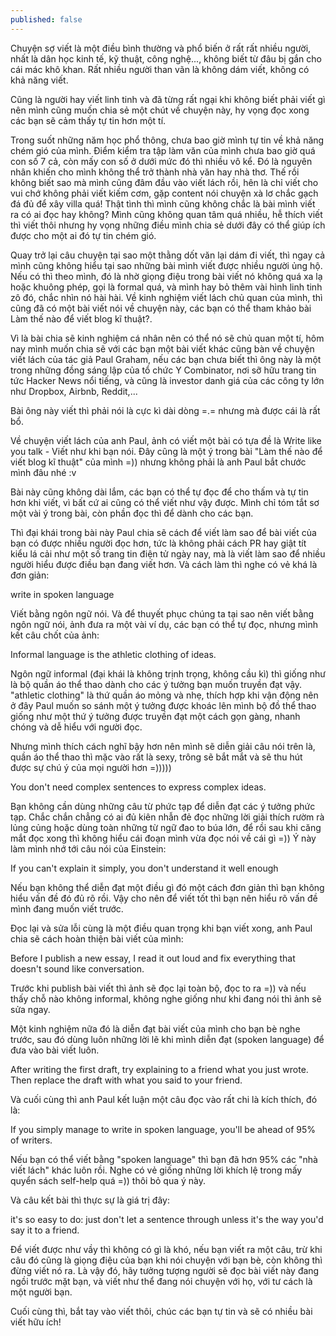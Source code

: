 ```yaml
---
published: false
---
```

Chuyện sợ viết là một điều bình thường và phổ biến ở rất rất nhiều người, nhất là dân học kinh tế, kỹ thuật, công nghệ..., không biết từ đâu bị gắn cho cái mác khô khan. Rất nhiều người than vãn là không dám viết, không có khả năng viết.

Cũng là người hay viết linh tinh và đã từng rất ngại khi không biết phải viết gì nên mình cũng muốn chia sẻ một chút về chuyện này, hy vọng đọc xong các bạn sẽ cảm thấy tự tin hơn một tí.

Trong suốt những năm học phổ thông, chưa bao giờ mình tự tin về khả năng chém gió của mình. Điểm kiểm tra tập làm văn của mình chưa bao giờ quá con số 7 cả, còn mấy con số ở dưới mức đó thì nhiều vô kể. Đó là nguyên nhân khiến cho mình không thể trở thành nhà văn hay nhà thơ. Thế rồi không biết sao mà mình cũng đâm đầu vào viết lách rồi, hên là chỉ viết cho vui chớ không phải viết kiếm cơm, gặp content nói chuyện xà lơ chắc gạch đá đủ để xây villa quá! Thật tình thì mình cũng không chắc là bài mình viết ra có ai đọc hay không? Mình cũng không quan tâm quá nhiều, hễ thích viết thì viết thôi nhưng hy vọng những điều mình chia sẻ dưới đây có thể giúp ích được cho một ai đó tự tin chém gió.

Quay trở lại câu chuyện tại sao một thằng dốt văn lại dám đi viết, thì ngay cả mình cũng không hiểu tại sao những bài mình viết được nhiều người ủng hộ. Nếu có thì theo mình, đó là nhờ giọng điệu trong bài viết nó không quá xa lạ hoặc khuông phép, gọi là formal quá, và mình hay bỏ thêm vài hình linh tinh zô đó, chắc nhìn nó hài hài. Về kinh nghiệm viết lách chủ quan của mình, thì cũng đã có một bài viết nói về chuyện này, các bạn có thể tham khảo bài Làm thế nào để viết blog kĩ thuật?.

Vì là bài chia sẽ kinh nghiệm cá nhân nên có thể nó sẽ chủ quan một tí, hôm nay mình muốn chia sẽ với các bạn một bài viết khác cũng bàn về chuyện viết lách của tác giả Paul Graham, nếu các bạn chưa biết thì ông này là một trong những đồng sáng lập của tổ chức Y Combinator, nơi sỡ hữu trang tin tức Hacker News nổi tiếng, và cũng là investor danh giá của các công ty lớn như Dropbox, Airbnb, Reddit,...

Bài ông này viết thì phải nói là cực kì dài dòng =.= nhưng mà được cái là rất bổ.



Về chuyện viết lách của anh Paul, ảnh có viết một bài có tựa đề là Write like you talk - Viết như khi bạn nói. Đây cũng là một ý trong bài "Làm thế nào để viết blog kĩ thuật" của mình =)) nhưng không phải là anh Paul bắt chước mình đâu nhé :v

Bài này cũng không dài lắm, các bạn có thể tự đọc để cho thấm và tự tin hơn khi viết, vì bất cứ ai cũng có thể viết như vậy được. Mình chỉ tóm tắt sơ một vài ý trong bài, còn phần đọc thì để dành cho các bạn.

Thì đại khái trong bài này Paul chia sẽ cách để viết làm sao để bài viết của bạn có được nhiều người đọc hơn, tức là không phải cách PR hay giật tít kiểu lá cải như một số trang tin điện tử ngày nay, mà là viết làm sao để nhiều người hiểu được điều bạn đang viết hơn. Và cách làm thì nghe có vẻ khá là đơn giản:

write in spoken language

Viết bằng ngôn ngữ nói. Và để thuyết phục chúng ta tại sao nên viết bằng ngôn ngữ nói, ảnh đưa ra một vài ví dụ, các bạn có thể tự đọc, nhưng mình kết câu chốt của ảnh:

Informal language is the athletic clothing of ideas.

Ngôn ngữ informal (đại khái là không trịnh trọng, không cầu kì) thì giống như là bộ quần áo thể thao dành cho các ý tưởng bạn muốn truyền đạt vậy. "athletic clothing" là thứ quần áo mỏng và nhẹ, thích hợp khi vận động nên ở đây Paul muốn so sánh một ý tưởng được khoác lên mình bộ đồ thể thao giống như một thứ ý tưởng được truyền đạt một cách gọn gàng, nhanh chóng và dễ hiểu với người đọc.

Nhưng mình thích cách nghĩ bậy hơn nên mình sẽ diễn giải câu nói trên là, quần áo thể thao thì mặc vào rất là sexy, trông sẽ bắt mắt và sẽ thu hút được sự chú ý của mọi người hơn =)))))

You don't need complex sentences to express complex ideas.

Bạn không cần dùng những câu từ phức tạp để diễn đạt các ý tưởng phức tạp. Chắc chắn chẳng có ai đủ kiên nhẫn đẻ đọc những lời giải thích rườm rà lủng củng hoặc dùng toàn những từ ngữ đao to búa lớn, để rồi sau khi căng mắt đọc xong thì không hiểu cái đoạn mình vừa đọc nói về cái gì =)) Ý này làm mình nhớ tới câu nói của Einstein:

If you can't explain it simply, you don't understand it well enough

Nếu bạn không thể diễn đạt một điều gì đó một cách đơn giản thì bạn không hiểu vấn đề đó đủ rõ rồi. Vậy cho nên để viết tốt thì bạn nên hiểu rõ vấn đề mình đang muốn viết trước.

Đọc lại và sửa lỗi cùng là một điều quan trọng khi bạn viết xong, anh Paul chia sẽ cách hoàn thiện bài viết của mình:

Before I publish a new essay, I read it out loud and fix everything that doesn't sound like conversation.

Trước khi publish bài viết thì ảnh sẽ đọc lại toàn bộ, đọc to ra =)) và nếu thấy chỗ nào không informal, không nghe giống như khi đang nói thì ảnh sẽ sửa ngay.

Một kinh nghiệm nữa đó là diễn đạt bài viết của mình cho bạn bè nghe trước, sau đó dùng luôn những lời lẽ khi mình diễn đạt (spoken language) để đưa vào bài viết luôn.

After writing the first draft, try explaining to a friend what you just wrote. Then replace the draft with what you said to your friend.

Và cuối cùng thì anh Paul kết luận một câu đọc vào rất chi là kích thích, đó là:

If you simply manage to write in spoken language, you'll be ahead of 95% of writers.

Nếu bạn có thể viết bằng "spoken language" thì bạn đã hơn 95% các "nhà viết lách" khác luôn rồi. Nghe có vẻ giống những lời khích lệ trong mấy quyển sách self-help quá =)) thôi bỏ qua ý này.

Và câu kết bài thì thực sự là giá trị đây:

it's so easy to do: just don't let a sentence through unless it's the way you'd say it to a friend.

Để viết được như vầy thì không có gì là khó, nếu bạn viết ra một câu, trừ khi câu đó cũng là giọng điệu của bạn khi nói chuyện với bạn bè, còn không thì đừng viết nó ra. Là vậy đó, hãy tưởng tượng người sẽ đọc bài viết này đang ngồi trước mặt bạn, và viết như thể đang nói chuyện với họ, với tư cách là một người bạn.

Cuối cùng thì, bắt tay vào viết thôi, chúc các bạn tự tin và sẽ có nhiều bài viết hữu ích!